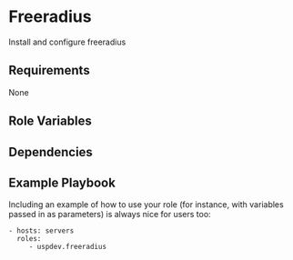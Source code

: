 Freeradius
==========

Install and configure freeradius

Requirements
------------

None

Role Variables
--------------


Dependencies
------------


Example Playbook
----------------
Including an example of how to use your role (for instance, with variables passed in as parameters) is always nice for users too:

    - hosts: servers
      roles:
         - uspdev.freeradius

